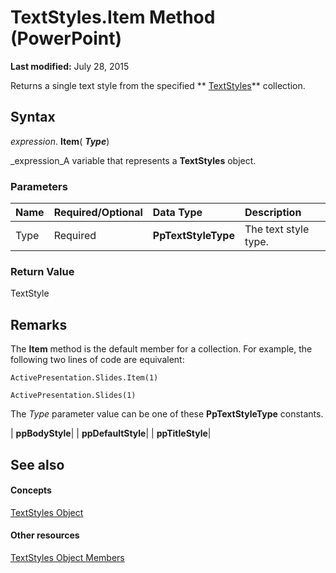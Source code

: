
# TextStyles.Item Method (PowerPoint)

 **Last modified:** July 28, 2015

Returns a single text style from the specified  ** [TextStyles](5c56df6d-8f37-ebe7-2955-c6c5de1ed771.md)** collection.

## Syntax

 _expression_. **Item**( **_Type_**)

 _expression_A variable that represents a  **TextStyles** object.


### Parameters



|**Name**|**Required/Optional**|**Data Type**|**Description**|
|:-----|:-----|:-----|:-----|
|Type|Required| **PpTextStyleType**|The text style type.|

### Return Value

TextStyle


## Remarks

The  **Item** method is the default member for a collection. For example, the following two lines of code are equivalent:

 `ActivePresentation.Slides.Item(1)`

 `ActivePresentation.Slides(1)`

The  _Type_ parameter value can be one of these **PpTextStyleType** constants.



| **ppBodyStyle**|
| **ppDefaultStyle**|
| **ppTitleStyle**|

## See also


#### Concepts


 [TextStyles Object](5c56df6d-8f37-ebe7-2955-c6c5de1ed771.md)
#### Other resources


 [TextStyles Object Members](c2fd1bc9-180b-b1eb-fe70-6f8acd01ed45.md)
